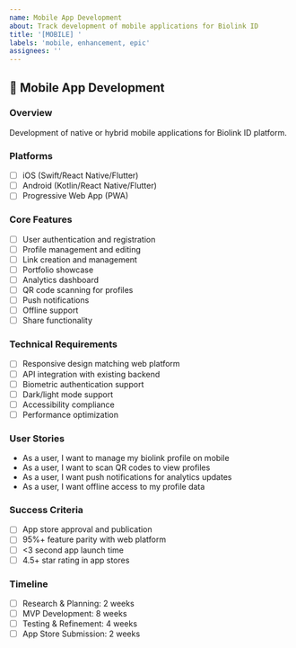```yaml
---
name: Mobile App Development
about: Track development of mobile applications for Biolink ID
title: '[MOBILE] '
labels: 'mobile, enhancement, epic'
assignees: ''
---
```


## 📱 Mobile App Development

### Overview
Development of native or hybrid mobile applications for Biolink ID platform.

### Platforms
- [ ] iOS (Swift/React Native/Flutter)
- [ ] Android (Kotlin/React Native/Flutter)
- [ ] Progressive Web App (PWA)

### Core Features
- [ ] User authentication and registration
- [ ] Profile management and editing
- [ ] Link creation and management
- [ ] Portfolio showcase
- [ ] Analytics dashboard
- [ ] QR code scanning for profiles
- [ ] Push notifications
- [ ] Offline support
- [ ] Share functionality

### Technical Requirements
- [ ] Responsive design matching web platform
- [ ] API integration with existing backend
- [ ] Biometric authentication support
- [ ] Dark/light mode support
- [ ] Accessibility compliance
- [ ] Performance optimization

### User Stories
- As a user, I want to manage my biolink profile on mobile
- As a user, I want to scan QR codes to view profiles
- As a user, I want push notifications for analytics updates
- As a user, I want offline access to my profile data

### Success Criteria
- [ ] App store approval and publication
- [ ] 95%+ feature parity with web platform
- [ ] <3 second app launch time
- [ ] 4.5+ star rating in app stores

### Timeline
- [ ] Research & Planning: 2 weeks
- [ ] MVP Development: 8 weeks
- [ ] Testing & Refinement: 4 weeks
- [ ] App Store Submission: 2 weeks
